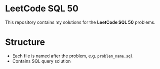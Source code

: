 # LeetCode SQL 50

This repository contains my solutions for the **LeetCode SQL 50** problems.  

# Structure
- Each file is named after the problem, e.g. `problem_name.sql`
- Contains SQL query solution
